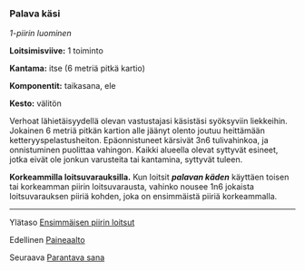 ### Palava käsi

*1-piirin luominen*

**Loitsimisviive:** 1 toiminto

**Kantama:** itse (6 metriä pitkä kartio)

**Komponentit:** taikasana, ele

**Kesto:** välitön

Verhoat lähietäisyydellä olevan vastustajasi käsistäsi syöksyviin
liekkeihin. Jokainen 6 metriä pitkän kartion alle jäänyt olento
joutuu heittämään ketteryyspelastusheiton. Epäonnistuneet
kärsivät 3n6 tulivahinkoa, ja onnistuminen puolittaa vahingon.
Kaikki alueella olevat syttyvät esineet, jotka eivät ole jonkun
varusteita tai kantamina, syttyvät tuleen.

**Korkeammilla loitsuvarauksilla.** Kun loitsit ***palavan käden***
käyttäen toisen tai korkeamman piirin loitsuvarausta, vahinko
nousee 1n6 jokaista loitsuvarauksen piiriä kohden, joka on
ensimmäistä piiriä korkeammalla.

----

Ylätaso [Ensimmäisen piirin loitsut](1_piirin_loitsut)

Edellinen [Paineaalto](Paineaalto)

Seuraava [Parantava sana](Parantava_sana)
